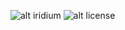 ![alt iridium](https://raw.githubusercontent.com/IridiumProject/IridiumOS/main/.github/iridium.png)
![alt license](https://img.shields.io/github/license/IridiumProject/IridiumOS?style=plastic)
